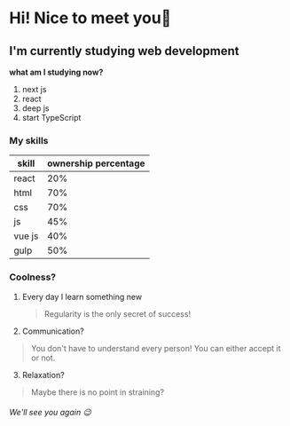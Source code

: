 # Hi! Nice to meet you👋
## I'm currently studying web development

**what am I studying now?**
1. next js
2. react
3. deep js
4. start TypeScript


### **My skills**
|skill|ownership percentage|
|-|--------|
|react|20%|
|html|70%|
|css|70%|
|js|45%|
|vue js|40%|
|gulp|50%|


### Coolness?
1. Every day I learn something new
	> Regularity is the only secret of success!
2. Communication?
  > You don't have to understand every person! You can either accept it or not.
3. Relaxation?
  > Maybe there is no point in straining?


###### We'll see you again 😉

<!--
**LikeKod/LikeKod** is a ✨ _special_ ✨ repository because its `README.md` (this file) appears on your GitHub profile.

Here are some ideas to get you started:


- 🔭 I’m currently working on ...
- 🌱 I’m currently learning ...
- 👯 I’m looking to collaborate on ...
- 🤔 I’m looking for help with ...
- 💬 Ask me about ...
- 📫 How to reach me: ...
- 😄 Pronouns: ...
- ⚡ Fun fact: ...
-->
